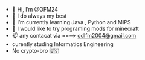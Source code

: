 - 👋 Hi, I’m @OFM24
- 👀 I do always my best 
- 🌱 I’m currently learning Java , Python and MIPS
- 💞️ I would like to try programing mods for minecraft
- 📫 any contacat via ====> odlfm2004@gmail.com
- curently studing Informatics Engineering
- No crypto-bro
🇪🇸


<!---
OFM24/OFM24 is a ✨ special ✨ repository because its `README.md` (this file) appears on your GitHub profile.
You can click the Preview link to take a look at your changes.
--->
